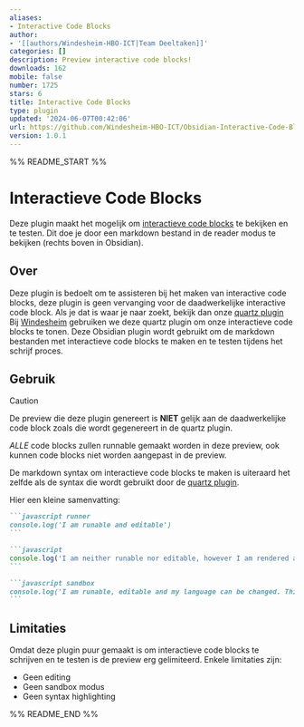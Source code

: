 ```yaml
---
aliases:
- Interactive Code Blocks
author:
- '[[authors/Windesheim-HBO-ICT|Team Deeltaken]]'
categories: []
description: Preview interactive code blocks!
downloads: 162
mobile: false
number: 1725
stars: 6
title: Interactive Code Blocks
type: plugin
updated: '2024-06-07T00:42:06'
url: https://github.com/Windesheim-HBO-ICT/Obsidian-Interactive-Code-Block-Plugin
version: 1.0.1
---
```


%% README_START %%

# Interactieve Code Blocks

Deze plugin maakt het mogelijk om 
[interactieve code blocks](https://github.com/windesheim-hbo-ict/deeltaken) 
te bekijken en te testen. Dit doe je door een markdown bestand in de reader 
modus te bekijken (rechts boven in Obsidian).

## Over
Deze plugin is bedoelt om te assisteren bij het maken van interactive code 
blocks, deze plugin is geen vervanging voor de daadwerkelijke interactive code 
block. Als je dat is waar je naar zoekt, bekijk dan onze [quartz plugin](https://github.com/Windesheim-HBO-ICT/Leertaken/blob/main/quartz/quartz/plugins/transformers/codeRunner.ts)
Bij [Windesheim](https://windesheim.nl) gebruiken we deze quartz plugin om onze 
interactieve code blocks te tonen. Deze Obsidian plugin wordt gebruikt om de 
markdown bestanden met interactieve code blocks te maken en te testen tijdens 
het schrijf proces.

## Gebruik
> [!CAUTION]    
> De preview die deze plugin genereert is **NIET** gelijk aan de daadwerkelijke 
> code block zoals die wordt gegenereert in de quartz plugin.
>
> *ALLE* code blocks zullen runnable gemaakt worden in deze preview, ook kunnen 
> code blocks niet worden aangepast in de preview.


De markdown syntax om interactieve code blocks te maken is uiteraard het zelfde 
als de syntax die wordt gebruikt door de [quartz plugin](https://github.com/Windesheim-HBO-ICT/Leertaken/blob/main/quartz/quartz/plugins/transformers/codeRunner.ts). 

Hier een kleine samenvatting:

````md
```javascript runner
console.log('I am runable and editable')
```
````

````md
```javascript
console.log('I am neither runable nor editable, however I am rendered as a interactive code block')
```
````

````md
```javascript sandbox
console.log('I am runable, editable and my language can be changed. This is a whole world of possibilities!')
```
````

## Limitaties
Omdat deze plugin puur gemaakt is om interactieve code blocks te schrijven en 
te testen is de preview erg gelimiteerd. Enkele limitaties zijn:

- Geen editing
- Geen sandbox modus
- Geen syntax highlighting


%% README_END %%
